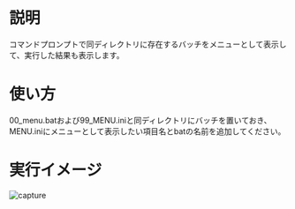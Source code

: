 # 説明
コマンドプロンプトで同ディレクトリに存在するバッチをメニューとして表示して、実行した結果も表示します。

# 使い方
00_menu.batおよび99_MENU.iniと同ディレクトリにバッチを置いておき、MENU.iniにメニューとして表示したい項目名とbatの名前を追加してください。

# 実行イメージ
![capture](https://user-images.githubusercontent.com/33015247/56458072-fe1fa900-63bc-11e9-9018-36aeb6eb15ce.png)
